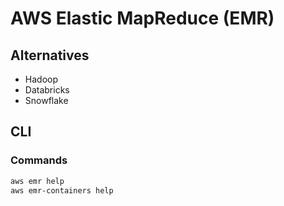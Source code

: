 # AWS Elastic MapReduce (EMR)

## Alternatives

- Hadoop
- Databricks
- Snowflake

## CLI

### Commands

```sh
aws emr help
aws emr-containers help
```
